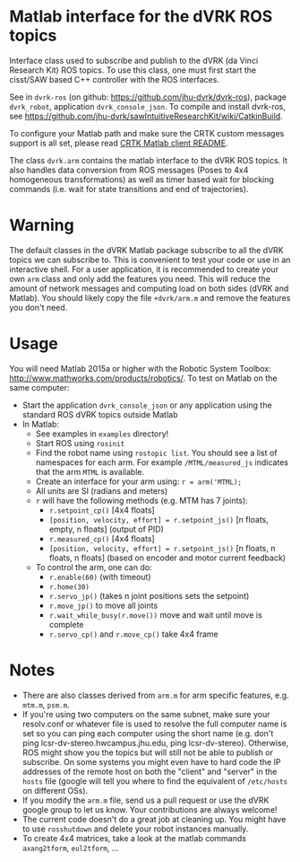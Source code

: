 Matlab interface for the dVRK ROS topics
========================================

Interface class used to subscribe and publish to the dVRK (da Vinci Research Kit) ROS topics.  To use this class, one must first start the cisst/SAW based C++ controller with the ROS interfaces.

See in `dvrk-ros` (on github: https://github.com/jhu-dvrk/dvrk-ros), package `dvrk_robot`, application `dvrk_console_json`.  To compile and
install dvrk-ros, see https://github.com/jhu-dvrk/sawIntuitiveResearchKit/wiki/CatkinBuild.

To configure your Matlab path and make sure the CRTK custom messages support is all set, please read [CRTK Matlab client README](https://github.com/collaborative-robotics/crtk_matlab_client).

The class `dvrk.arm` contains the matlab interface to the dVRK ROS topics.  It also handles data conversion from ROS messages (Poses to 4x4 homogeneous transformations) as well as timer based wait for blocking commands (i.e. wait for state transitions and end of trajectories).

Warning
=======

The default classes in the dVRK Matlab package subscribe to all the dVRK topics we can subscribe to.  This is convenient to test your code or use in an interactive shell.  For a user application, it is recommended to create your own `arm` class and only add the features you need.  This will reduce the amount of network messages and computing load on both sides (dVRK and Matlab).  You should likely copy the file `+dvrk/arm.m` and remove the features you don't need.

Usage
=====

You will need Matlab 2015a or higher with the Robotic System Toolbox: http://www.mathworks.com/products/robotics/.  To test on Matlab on the same computer:
 * Start the application `dvrk_console_json` or any application using the standard ROS dVRK topics outside Matlab
 * In Matlab:
   * See examples in `examples` directory!
   * Start ROS using `rosinit`
   * Find the robot name using `rostopic list`.  You should see a list of namespaces for each arm.  For example `/MTML/measured_js` indicates that the arm `MTML` is available.
   * Create an interface for your arm using: `r = arm('MTML);`
   * All units are SI (radians and meters)
   * `r` will have the following methods (e.g. MTM has 7 joints):
     * `r.setpoint_cp()` [4x4 floats]
     * `[position, velocity, effort] = r.setpoint_js()` [n floats, empty, n floats] (output of PID)
     * `r.measured_cp()` [4x4 floats]
     * `[position, velocity, effort] = r.setpoint_js()` [n floats, n floats, n floats] (based on encoder and motor current feedback)
   * To control the arm, one can do:
     * `r.enable(60)` (with timeout)
     * `r.home(30)`
     * `r.servo_jp()` (takes n joint positions sets the setpoint)
     * `r.move_jp()` to move all joints
     * `r.wait_while_busy(r.move())` move and wait until move is complete
     * `r.servo_cp()` and `r.move_cp()` take 4x4 frame

Notes
=====

* There are also classes derived from `arm.m` for arm specific features, e.g. `mtm.m`, `psm.m`.
* If you're using two computers on the same subnet, make sure your resolv.conf or whatever file is used to resolve the full computer name is set so you can ping each computer using the short name (e.g. don't ping lcsr-dv-stereo.hwcampus.jhu.edu, ping lcsr-dv-stereo).  Otherwise, ROS might show you the topics but will still not be able to publish or subscribe.  On some systems you might even have to hard code the IP addresses of the remote host on both the "client" and "server" in the `hosts` file (google will tell you where to find the equivalent of `/etc/hosts` on different OSs).
* If you modify the `arm.m` file, send us a pull request or use the dVRK google group to let us know.  Your contributions are always welcome!
* The current code doesn't do a great job at cleaning up.  You might have to use `rosshutdown` and delete your robot instances manually.
* To create 4x4 matrices, take a look at the matlab commands `axang2tform`, `eul2tform`, ...

